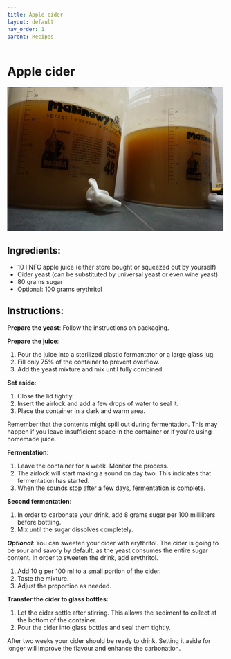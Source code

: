 ```yaml
---
title: Apple cider
layout: default
nav_order: 1
parent: Recipes
---
```

# Apple cider
![Cider](https://github.com/goooral/just-the-technical-cider/blob/main/images/cider.jpg?raw=true "cider")

## Ingredients:
* 10 l NFC apple juice (either store bought or squeezed out by yourself)
* Cider yeast (can be substituted by universal yeast or even wine yeast)
* 80 grams sugar
* Optional: 100 grams erythritol

## Instructions:
**Prepare the yeast**: Follow the instructions on packaging.

**Prepare the juice**: 
1. Pour the juice into a sterilized plastic fermantator or a large glass jug. 
2. Fill only 75% of the container to prevent overflow. 
3. Add the yeast mixture and mix until fully combined.

**Set aside**: 
1. Close the lid tightly. 
2. Insert the airlock and add a few drops of water to seal it. 
3. Place the container in a dark and warm area. 
   
Remember that the contents might spill out during fermentation. This may happen if you leave insufficient space in the container or if you're using homemade juice.

**Fermentation**:
1. Leave the container for a week. Monitor the process. 
2. The airlock will start making a sound on day two. This indicates that fermentation has started. 
3. When the sounds stop after a few days, fermentation is complete.

**Second fermentation**: 
1. In order to carbonate your drink, add 8 grams sugar per 100 milliliters before bottling. 
2. Mix until the sugar dissolves completely.

***Optional***: 
You can sweeten your cider with erythritol. The cider is going to be sour and savory by default, as the yeast consumes the entire sugar content. In order to sweeten the drink, add erythritol. 
1. Add 10 g per 100 ml to a small portion of the cider.
2. Taste the mixture. 
3. Adjust the proportion as needed.

**Transfer the cider to glass bottles:** 
1. Let the cider settle after stirring. This allows the sediment to collect at the bottom of the container. 
2. Pour the cider into glass bottles and seal them tightly. 
   
After two weeks your cider should be ready to drink. Setting it aside for longer will improve the flavour and enhance the carbonation.
